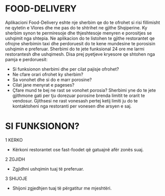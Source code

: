  # FOOD-DELIVERY
 
 Aplikacioni Food-Delivery eshte nje sherbim qe do te ofrohet si risi fillimisht ne qytetin e Vlores dhe me pas do te shtrihet ne gjithe Shqiperine. Ky sherbim synon te permiresoje dhe thjeshtesoje menyren e porositjes se ushqimit nga shtepia. Ne aplikacion do te listohen te gjithe restorantet qe ofrojne sherbimin taxi dhe perdoruesit do te kene mundesine te porosisin ushqimin e preferuar. Sherbimi do te jete funksional 24 ore me larmi restorantesh dhe ushqimesh. Disa prej pyetjeve kryesore qe shtohen nga pamja e perdoruesit:
- Si funksionon sherbimi dhe per cilat pajisje ofrohet?
- Ne cfare orari ofrohet ky sherbim?
- Sa vonohet dhe si do e marr porosine?
- Cilat jane menyrat e pageses?
- Çfare mund te bej ne rast se vonohet porosia?
 Sherbimi yne do te jete gjithmone gati per tju dorezuar porosine brenda limitit te orarit te vendosur. Gjithsesi ne rast vonesash pertej ketij limiti ju do te kontaktoheni nga restoranti per vonesen dhe arsyen e saj.



# SI FUNKSIONON?

1 KERKO 
- Kërkoni restorantet ose fast-foodet që gatuajnë afër zonës suaj.

2 ZGJIDH 
- Zgjidhni ushqimin tuaj të preferuar.

3 SHIJOJE 
- Shijoni zgjedhjen tuaj të përgatitur me mjeshtëri.

